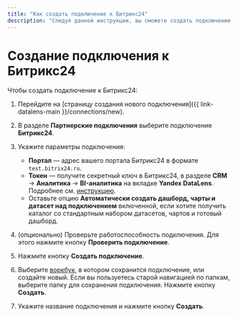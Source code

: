 ```yaml
---
title: "Как создать подключение к Битрикс24"
description: "Следуя данной инструкции, вы сможете создать подключение к Битрикс24."
---
```


# Создание подключения к Битрикс24

Чтобы создать подключение к Битрикс24:

1. Перейдите на [страницу создания нового подключения]({{ link-datalens-main }}/connections/new).
1. В разделе **Партнерские подключения** выберите подключение **Битрикс24**.
1. Укажите параметры подключения:

   * **Портал** — адрес вашего портала Битрикс24 в формате `test.bitrix24.ru`.
   * **Токен** — получите секретный ключ в Битрикс24, в разделе **CRM** → **Аналитика** → **BI-аналитика** на вкладке **Yandex DataLens**. Подробнее см. [инструкцию](https://helpdesk.bitrix24.ru/open/17402692).
   * Оставьте опцию **Автоматически создать дашборд, чарты и датасет над подключением** включенной, если хотите получить каталог со стандартным набором датасетов, чартов и готовый дашборд.

1. (опционально) Проверьте работоспособность подключения. Для этого нажмите кнопку **Проверить подключение**.
1. Нажмите кнопку **Создать подключение**.
1. Выберите [воркбук](../../workbooks-collections/index.md), в котором сохранится подключение, или создайте новый. Если вы пользуетесь старой навигацией по папкам, выберите папку для сохранения подключения. Нажмите кнопку **Создать**.
1. Укажите название подключения и нажмите кнопку **Создать**.